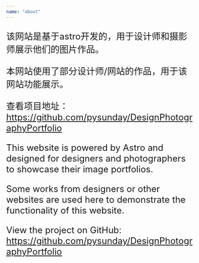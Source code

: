 ```yaml
---
name: "about"
---
```

<div style="font-size: 1.5rem">

该网站是基于astro开发的，用于设计师和摄影师展示他们的图片作品。

本网站使用了部分设计师/网站的作品，用于该网站功能展示。

查看项目地址：https://github.com/pysunday/DesignPhotographyPortfolio

This website is powered by Astro and designed for designers and photographers to showcase their image portfolios.

Some works from designers or other websites are used here to demonstrate the functionality of this website.

View the project on GitHub: https://github.com/pysunday/DesignPhotographyPortfolio
</div>
